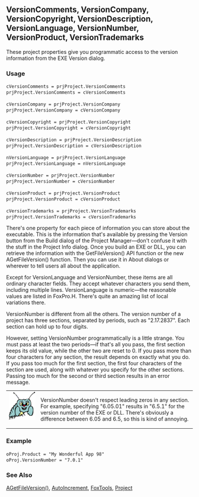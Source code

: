 ## VersionComments, VersionCompany, VersionCopyright,  VersionDescription, VersionLanguage, VersionNumber,  VersionProduct, VersionTrademarks

These project properties give you programmatic access to the version information from the EXE Version dialog. 

### Usage

```foxpro
cVersionComments = prjProject.VersionComments
prjProject.VersionComments = cVersionComments

cVersionCompany = prjProject.VersionCompany
prjProject.VersionCompany = cVersionCompany

cVersionCopyright = prjProject.VersionCopyright
prjProject.VersionCopyright = cVersionCopyright

cVersionDescription = prjProject.VersionDescription
prjProject.VersionDescription = cVersionDescription

nVersionLanguage = prjProject.VersionLanguage
prjProject.VersionLanguage = nVersionLanguage

cVersionNumber = prjProject.VersionNumber
prjProject.VersionNumber = cVersionNumber

cVersionProduct = prjProject.VersionProduct
prjProject.VersionProduct = cVersionProduct

cVersionTrademarks = prjProject.VersionTrademarks
prjProject.VersionTrademarks = cVersionTrademarks
```

There's one property for each piece of information you can store about the executable. This is the information that's available by pressing the Version button from the Build dialog of the Project Manager&mdash;don't confuse it with the stuff in the Project Info dialog. Once you build an EXE or DLL, you can retrieve the information with the GetFileVersion() API function or the new AGetFileVersion() function. Then you can use it in About dialogs or wherever to tell users all about the application.

Except for VersionLanguage and VersionNumber, these items are all ordinary character fields. They accept whatever characters you send them, including multiple lines. VersionLanguage is numeric&mdash;the reasonable values are listed in FoxPro.H. There's quite an amazing list of local variations there. 

VersionNumber is different from all the others. The version number of a project has three sections, separated by periods, such as "2.17.2837". Each section can hold up to four digits.

However, setting VersionNumber programmatically is a little strange. You must pass at least the two periods&mdash;if that's all you pass, the first section keeps its old value, while the other two are reset to 0. If you pass more than four characters for any section, the result depends on exactly what you do. If you pass too much for the first section, the first four characters of the section are used, along with whatever you specify for the other sections. Passing too much for the second or third section results in an error message.

<table>
<tr>
  <td width="17%" valign="top">
<img width="95" height="77" src="bug.gif">
  </td>
  <td width=83%>
  <p>VersionNumber doesn't respect leading zeros in any section. For example, specifying &quot;6.05.01&quot; results in &quot;6.5.1&quot; for the version number of the EXE or DLL. There's obviously a difference between 6.05 and 6.5, so this is kind of annoying. </p>
  </td>
 </tr>
</table>

### Example

```foxpro
oProj.Product = "My Wonderful App 98"
oProj.VersionNumber = "7.0.1"
```
### See Also

[AGetFileVersion()](s4g810.md), [AutoIncrement](s4g731.md), [FoxTools](s4g450.md), [Project](s4g730.md)